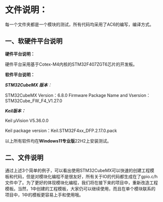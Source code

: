 # 文件说明：

每一个文件夹都是一个模块的测试，所有代码均采用了AC6的编写，编译方式。

## 一、软硬件平台说明

**硬件平台说明：**

硬件平台采用基于Cotex-M4内核的STM32F407ZGT6芯片的开发板。

**软件平台说明：**

***STM32CubeMX 版本**：*

STM32CubeMX Version：6.8.0
Firmware Package Name and Vsersion：STM32Cube_FW_F4_V1.27.0

***Keil版本：***

Keil μVision V5.36.0.0

Keil package version：Keil.STM32F4xx_DFP.2.17.0.pack

以上所有软件均在**Windows11专业版**22H2上安装测试。



## 二、文件说明

通过上述3个简单的例子，可以看出使用STM32CubeMX可以快速的创建工程模板和代码，但是对模块化编程不是很友好，所有关于IO的代码都生成在了gpio.c/h文件中了。为了更好的体现模块化编程，我们将在接下来的项目中，重新改造工程模板。当然，1中创建的工程模板，大家仍可以继续使用，而且在单个模块联系的项目中，1中的模板更容易上手和使用哦。
